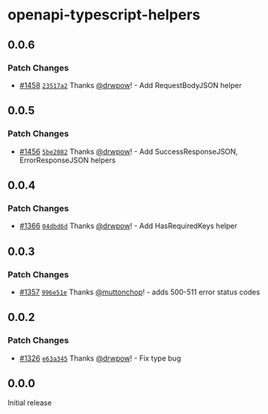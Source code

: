 # openapi-typescript-helpers

## 0.0.6

### Patch Changes

- [#1458](https://github.com/drwpow/openapi-typescript/pull/1458) [`23517a2`](https://github.com/drwpow/openapi-typescript/commit/23517a2c2ab94d49085391130cd7d11f4da33cfb) Thanks [@drwpow](https://github.com/drwpow)! - Add RequestBodyJSON helper

## 0.0.5

### Patch Changes

- [#1456](https://github.com/drwpow/openapi-typescript/pull/1456) [`5be2082`](https://github.com/drwpow/openapi-typescript/commit/5be20827334c60e53222445561b9cfc526f4f6a9) Thanks [@drwpow](https://github.com/drwpow)! - Add SuccessResponseJSON, ErrorResponseJSON helpers

## 0.0.4

### Patch Changes

- [#1366](https://github.com/drwpow/openapi-typescript/pull/1366) [`04dbd6d`](https://github.com/drwpow/openapi-typescript/commit/04dbd6d84fffd1d88300421bae25e946f1c303da) Thanks [@drwpow](https://github.com/drwpow)! - Add HasRequiredKeys<T> helper

## 0.0.3

### Patch Changes

- [#1357](https://github.com/drwpow/openapi-typescript/pull/1357) [`996e51e`](https://github.com/drwpow/openapi-typescript/commit/996e51e9b475f4818af77301ed5c0ab458736cb9) Thanks [@muttonchop](https://github.com/muttonchop)! - adds 500-511 error status codes

## 0.0.2

### Patch Changes

- [#1326](https://github.com/drwpow/openapi-typescript/pull/1326) [`e63a345`](https://github.com/drwpow/openapi-typescript/commit/e63a34561c8137c4cfdef858a2272be32960ca4f) Thanks [@drwpow](https://github.com/drwpow)! - Fix type bug

## 0.0.0

Initial release
